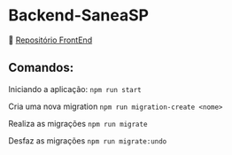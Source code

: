 # Backend-SaneaSP

🔗 [Repositório FrontEnd](https://github.com/MathGueff/FrontEnd-SaneaSP.git)

## Comandos:

Iniciando a aplicação:
`npm run start` 

Cria uma nova migration `npm run migration-create <nome>`

Realiza as migrações `npm run migrate`

Desfaz as migrações `npm run migrate:undo`